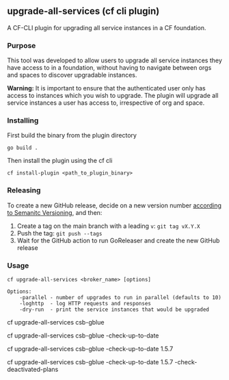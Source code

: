 ## upgrade-all-services (cf cli plugin)

A CF-CLI plugin for upgrading all service instances in a CF foundation.

### Purpose
This tool was developed to allow users to upgrade all service instances they have access to in a foundation, without having to navigate between orgs and spaces to discover upgradable instances.

**Warning:** It is important to ensure that the authenticated user only has access to instances which you wish to upgrade. The plugin will upgrade all service instances a user has access to, irrespective of org and space. 

### Installing
First build the binary from the plugin directory
```
go build .
```
Then install the plugin using the cf cli
```
cf install-plugin <path_to_plugin_binary>
```

### Releasing
To create a new GitHub release, decide on a new version number [according to Semanitc Versioning](https://semver.org/), and then:
1. Create a tag on the main branch with a leading `v`:
   `git tag vX.Y.X`
1. Push the tag:
   `git push --tags`
1. Wait for the GitHub action to run GoReleaser and create the new GitHub release


### Usage

```
cf upgrade-all-services <broker_name> [options]

Options:
    -parallel - number of upgrades to run in parallel (defaults to 10)
    -loghttp  - log HTTP requests and responses
    -dry-run  - print the service instances that would be upgraded
```


cf upgrade-all-services csb-gblue

cf upgrade-all-services csb-gblue -check-up-to-date

cf upgrade-all-services csb-gblue -check-up-to-date 1.5.7

cf upgrade-all-services csb-gblue -check-up-to-date 1.5.7 -check-deactivated-plans

